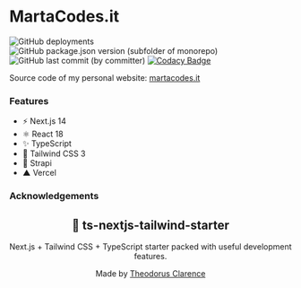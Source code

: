 # MartaCodes.it
![GitHub deployments](https://img.shields.io/github/deployments/martapanc/martacodes.it/Production?label=Vercel%20Deployment)
![GitHub package.json version (subfolder of monorepo)](https://img.shields.io/github/package-json/v/martapanc/martacodes.it)
![GitHub last commit (by committer)](https://img.shields.io/github/last-commit/martapanc/martacodes.it)
[![Codacy Badge](https://app.codacy.com/project/badge/Grade/3e42a59f8d5d4a3da9430f55cb486c06)](https://app.codacy.com/gh/martapanc/martacodes.it/dashboard?utm_source=gh&utm_medium=referral&utm_content=&utm_campaign=Badge_grade)

Source code of my personal website: [martacodes.it](https://martacodes.it/)


### Features

- ⚡️ Next.js 14
- ⚛️ React 18
- ✨ TypeScript
- 💨 Tailwind CSS 3
- 🥞 Strapi
-  ▲  Vercel


### Acknowledgements
<div align="center">
  <h2>🔋 ts-nextjs-tailwind-starter</h2>
  <p>Next.js + Tailwind CSS + TypeScript starter packed with useful development features.</p>
  <p>Made by <a href="https://theodorusclarence.com">Theodorus Clarence</a></p>
</div>
